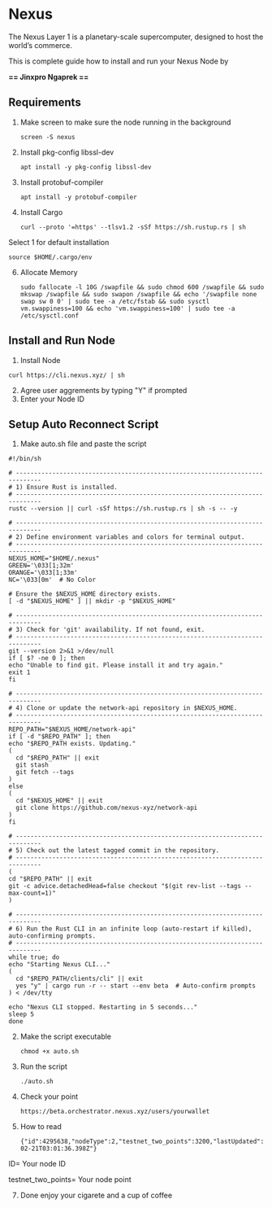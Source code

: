 # Nexus
The Nexus Layer 1 is a planetary-scale supercomputer, designed to host the world’s commerce.

This is complete guide how to install and run your Nexus Node by 

**== Jinxpro Ngaprek ==**


## Requirements

1. Make screen to make sure the node running in the background
   ```
   screen -S nexus
   ```
    
3. Install pkg-config libssl-dev
   ```
   apt install -y pkg-config libssl-dev
   ```

4. Install protobuf-compiler
   ```
   apt install -y protobuf-compiler
   ```

5. Install Cargo
   ```
   curl --proto '=https' --tlsv1.2 -sSf https://sh.rustup.rs | sh
   ```
  Select 1 for default installation
   ```
   source $HOME/.cargo/env
   ```

6. Allocate Memory
   ```
   sudo fallocate -l 10G /swapfile && sudo chmod 600 /swapfile && sudo mkswap /swapfile && sudo swapon /swapfile && echo '/swapfile none swap sw 0 0' | sudo tee -a /etc/fstab && sudo sysctl vm.swappiness=100 && echo 'vm.swappiness=100' | sudo tee -a /etc/sysctl.conf
   ```


## Install and Run Node

1. Install Node
  ```
  curl https://cli.nexus.xyz/ | sh
  ```
2. Agree user aggrements by typing "Y" if prompted
3. Enter your Node ID

## Setup Auto Reconnect Script
1. Make auto.sh file and paste the script
  ```
#!/bin/sh

# -----------------------------------------------------------------------------
# 1) Ensure Rust is installed.
# -----------------------------------------------------------------------------
rustc --version || curl -sSf https://sh.rustup.rs | sh -s -- -y

# -----------------------------------------------------------------------------
# 2) Define environment variables and colors for terminal output.
# -----------------------------------------------------------------------------
NEXUS_HOME="$HOME/.nexus"
GREEN='\033[1;32m'
ORANGE='\033[1;33m'
NC='\033[0m'  # No Color

# Ensure the $NEXUS_HOME directory exists.
[ -d "$NEXUS_HOME" ] || mkdir -p "$NEXUS_HOME"

# -----------------------------------------------------------------------------
# 3) Check for 'git' availability. If not found, exit.
# -----------------------------------------------------------------------------
git --version 2>&1 >/dev/null
if [ $? -ne 0 ]; then
  echo "Unable to find git. Please install it and try again."
  exit 1
fi

# -----------------------------------------------------------------------------
# 4) Clone or update the network-api repository in $NEXUS_HOME.
# -----------------------------------------------------------------------------
REPO_PATH="$NEXUS_HOME/network-api"
if [ -d "$REPO_PATH" ]; then
  echo "$REPO_PATH exists. Updating."
  (
    cd "$REPO_PATH" || exit
    git stash
    git fetch --tags
  )
else
  (
    cd "$NEXUS_HOME" || exit
    git clone https://github.com/nexus-xyz/network-api
  )
fi

# -----------------------------------------------------------------------------
# 5) Check out the latest tagged commit in the repository.
# -----------------------------------------------------------------------------
(
  cd "$REPO_PATH" || exit
  git -c advice.detachedHead=false checkout "$(git rev-list --tags --max-count=1)"
)

# -----------------------------------------------------------------------------
# 6) Run the Rust CLI in an infinite loop (auto-restart if killed), auto-confirming prompts.
# -----------------------------------------------------------------------------
while true; do
  echo "Starting Nexus CLI..."
  (
    cd "$REPO_PATH/clients/cli" || exit
    yes "y" | cargo run -r -- start --env beta  # Auto-confirm prompts
  ) < /dev/tty

  echo "Nexus CLI stopped. Restarting in 5 seconds..."
  sleep 5
done
  ```

2. Make the script executable
   ```
   chmod +x auto.sh
   ```
   
3. Run the script
   ```
   ./auto.sh
   ``` 
   
6. Check your point
   ```
   https://beta.orchestrator.nexus.xyz/users/yourwallet
   ```
   
7. How to read
   ```
   {"id":4295638,"nodeType":2,"testnet_two_points":3200,"lastUpdated":"2025-02-21T03:01:36.398Z"}
   ```
ID= Your node ID

testnet_two_points= Your node point
   
7. Done enjoy your cigarete and a cup of coffee
